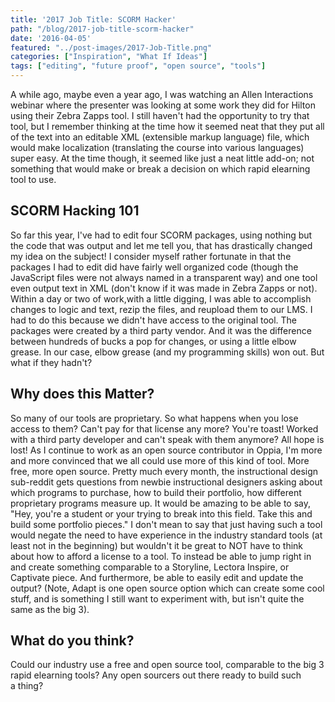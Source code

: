 ```yaml
---
title: '2017 Job Title: SCORM Hacker'
path: "/blog/2017-job-title-scorm-hacker"
date: '2016-04-05'
featured: "../post-images/2017-Job-Title.png"
categories: ["Inspiration", "What If Ideas"]
tags: ["editing", "future proof", "open source", "tools"]
---
```


A while ago, maybe even a year ago, I was watching an Allen Interactions webinar where the presenter was looking at some work they did for Hilton using their Zebra Zapps tool. I still haven't had the opportunity to try that tool, but I remember thinking at the time how it seemed neat that they put all of the text into an editable XML (extensible markup language) file, which would make localization (translating the course into various languages) super easy. At the time though, it seemed like just a neat little add-on; not something that would make or break a decision on which rapid elearning tool to use.

## SCORM Hacking 101

So far this year, I've had to edit four SCORM packages, using nothing but the code that was output and let me tell you, that has drastically changed my idea on the subject! I consider myself rather fortunate in that the packages I had to edit did have fairly well organized code (though the JavaScript files were not always named in a transparent way) and one tool even output text in XML (don't know if it was made in Zebra Zapps or not). Within a day or two of work,with a little digging, I was able to accomplish changes to logic and text, rezip the files, and reupload them to our LMS. I had to do this because we didn't have access to the original tool. The packages were created by a third party vendor. And it was the difference between hundreds of bucks a pop for changes, or using a little elbow grease. In our case, elbow grease (and my programming skills) won out. But what if they hadn't?

## Why does this Matter?

So many of our tools are proprietary. So what happens when you lose access to them? Can't pay for that license any more? You're toast! Worked with a third party developer and can't speak with them anymore? All hope is lost! As I continue to work as an open source contributor in Oppia, I'm more and more convinced that we all could use more of this kind of tool. More free, more open source. Pretty much every month, the instructional design sub-reddit gets questions from newbie instructional designers asking about which programs to purchase, how to build their portfolio, how different proprietary programs measure up. It would be amazing to be able to say, "Hey, you're a student or your trying to break into this field. Take this and build some portfolio pieces." I don't mean to say that just having such a tool would negate the need to have experience in the industry standard tools (at least not in the beginning) but wouldn't it be great to NOT have to think about how to afford a license to a tool. To instead be able to jump right in and create something comparable to a Storyline, Lectora Inspire, or Captivate piece. And furthermore, be able to easily edit and update the output? (Note, Adapt is one open source option which can create some cool stuff, and is something I still want to experiment with, but isn't quite the same as the big 3).

## What do you think?

Could our industry use a free and open source tool, comparable to the big 3 rapid elearning tools? Any open sourcers out there ready to build such a thing?
